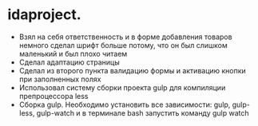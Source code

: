 # idaproject.
- Взял на себя ответственность и в форме добавления товаров немного сделал шрифт больше потому, что он был слишком маленький и был плохо читаем
- Сделал адаптацию страницы
- Сделал из второго пункта валидацию формы и активацию кнопки при заполненных полях
- Использовал систему сборки проекта gulp для компиляции препроцессора less
- Сборка gulp. Необходимо установить все зависимости: gulp, gulp-less, gulp-watch и в терминале bash запустить команду gulp watch

